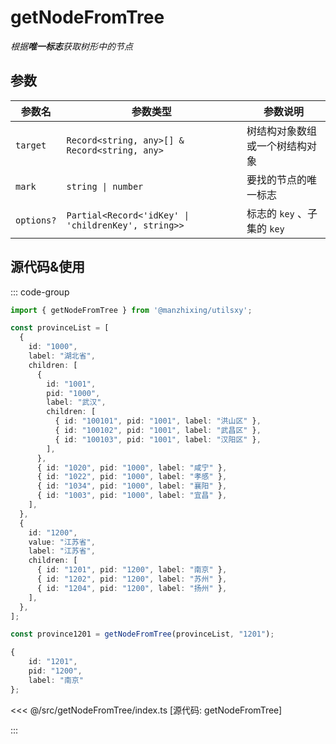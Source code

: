 # getNodeFromTree

_根据**唯一标志**获取树形中的节点_

## 参数

| 参数名     | 参数类型                                              | 参数说明                       |
| ---------- | ----------------------------------------------------- | ------------------------------ |
| `target`   | `Record<string, any>[] & Record<string, any>` | 树结构对象数组或一个树结构对象 |
| `mark`     | `string \| number`                                    | 要找的节点的唯一标志           |
| `options?` | `Partial<Record<'idKey' \| 'childrenKey', string>>`   | 标志的 `key` 、子集的 `key`    |

## 源代码&使用

::: code-group

```ts [使用]
import { getNodeFromTree } from '@manzhixing/utilsxy';

const provinceList = [
  {
    id: "1000",
    label: "湖北省",
    children: [
      {
        id: "1001",
        pid: "1000",
        label: "武汉",
        children: [
          { id: "100101", pid: "1001", label: "洪山区" },
          { id: "100102", pid: "1001", label: "武昌区" },
          { id: "100103", pid: "1001", label: "汉阳区" },
        ],
      },
      { id: "1020", pid: "1000", label: "咸宁" },
      { id: "1022", pid: "1000", label: "孝感" },
      { id: "1034", pid: "1000", label: "襄阳" },
      { id: "1003", pid: "1000", label: "宜昌" },
    ],
  },
  {
    id: "1200",
    value: "江苏省",
    label: "江苏省",
    children: [
      { id: "1201", pid: "1200", label: "南京" },
      { id: "1202", pid: "1200", label: "苏州" },
      { id: "1204", pid: "1200", label: "扬州" },
    ],
  },
];

const province1201 = getNodeFromTree(provinceList, "1201");

{
    id: "1201",
    pid: "1200",
    label: "南京"
};
```

<<< @/src/getNodeFromTree/index.ts [源代码: getNodeFromTree]

:::
